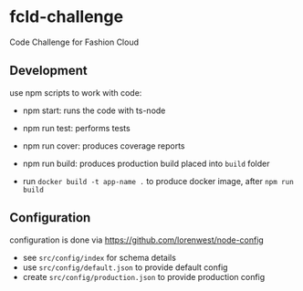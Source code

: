 # fcld-challenge

Code Challenge for Fashion Cloud

## Development

use npm scripts to work with code:

* npm start: runs the code with ts-node
* npm run test: performs tests
* npm run cover: produces coverage reports
* npm run build: produces production build placed into `build` folder

* run `docker build -t app-name .` to produce docker image, after `npm run build`

## Configuration

configuration is done via https://github.com/lorenwest/node-config

* see `src/config/index` for schema details
* use `src/config/default.json` to provide default config
* create `src/config/production.json` to provide production config
